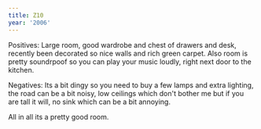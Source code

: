 ```yaml
---
title: Z10
year: '2006'
---
```


Positives: Large room, good wardrobe and chest of drawers and desk, recently been decorated so nice walls and rich green carpet. Also room is pretty soundrpoof so you can play your music loudly, right next door to the kitchen.

Negatives: Its a bit dingy so you need to buy a few lamps and extra lighting, the road can be a bit noisy, low ceilings which don't bother me but if you are tall it will, no sink which can be a bit annoying. 

All in all its a pretty good room.